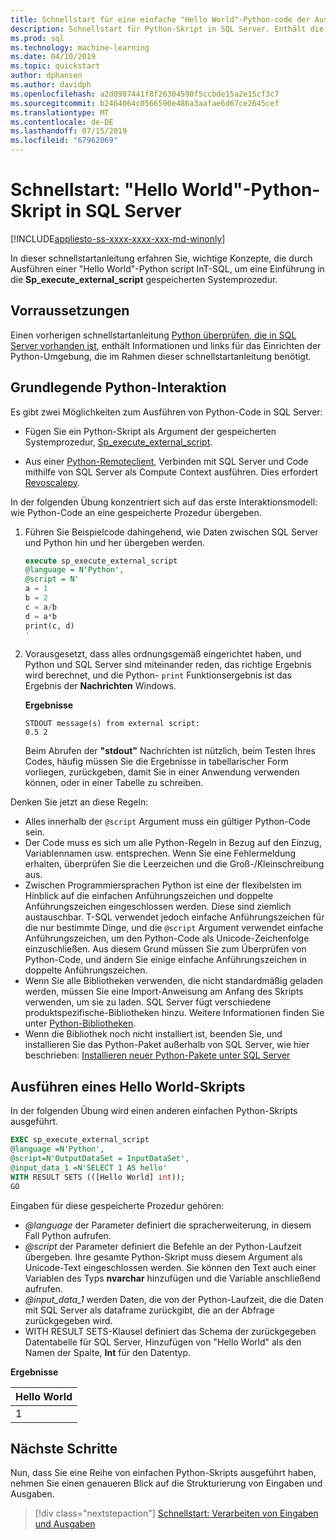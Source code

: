 ```yaml
---
title: Schnellstart für eine einfache "Hello World"-Python-code der Ausführung in T-SQL – SQL Server-Machine Learning
description: Schnellstart für Python-Skript in SQL Server. Enthält die Grundlagen des Aufrufens von Python-Skript mit der gespeicherten Systemprozedur Sp_execute_external_script in einer Hallo-Welt-Übung.
ms.prod: sql
ms.technology: machine-learning
ms.date: 04/10/2019
ms.topic: quickstart
author: dphansen
ms.author: davidph
ms.openlocfilehash: a2d0987441f8f26304590f5ccbde15a2e15cf3c7
ms.sourcegitcommit: b2464064c0566590e486a3aafae6d67ce2645cef
ms.translationtype: MT
ms.contentlocale: de-DE
ms.lasthandoff: 07/15/2019
ms.locfileid: "67962069"
---
```

# <a name="quickstart-hello-world-python-script-in-sql-server"></a>Schnellstart: "Hello World"-Python-Skript in SQL Server 
[!INCLUDE[appliesto-ss-xxxx-xxxx-xxx-md-winonly](../../includes/appliesto-ss-xxxx-xxxx-xxx-md-winonly.md)]

In dieser schnellstartanleitung erfahren Sie, wichtige Konzepte, die durch Ausführen einer "Hello World"-Python script InT-SQL, um eine Einführung in die **Sp_execute_external_script** gespeicherten Systemprozedur. 

## <a name="prerequisites"></a>Vorraussetzungen

Einen vorherigen schnellstartanleitung [Python überprüfen, die in SQL Server vorhanden ist](quickstart-python-verify.md), enthält Informationen und links für das Einrichten der Python-Umgebung, die im Rahmen dieser schnellstartanleitung benötigt.

## <a name="basic-python-interaction"></a>Grundlegende Python-Interaktion

Es gibt zwei Möglichkeiten zum Ausführen von Python-Code in SQL Server:

+ Fügen Sie ein Python-Skript als Argument der gespeicherten Systemprozedur, [Sp_execute_external_script](../../relational-databases/system-stored-procedures/sp-execute-external-script-transact-sql.md).

+ Aus einer [Python-Remoteclient](../python/setup-python-client-tools-sql.md), Verbinden mit SQL Server und Code mithilfe von SQL Server als Compute Context ausführen. Dies erfordert [Revoscalepy](../python/ref-py-revoscalepy.md).

In der folgenden Übung konzentriert sich auf das erste Interaktionsmodell: wie Python-Code an eine gespeicherte Prozedur übergeben.

1. Führen Sie Beispielcode dahingehend, wie Daten zwischen SQL Server und Python hin und her übergeben werden.

    ```sql
    execute sp_execute_external_script 
    @language = N'Python', 
    @script = N'
    a = 1
    b = 2
    c = a/b
    d = a*b
    print(c, d)
    '
    ```

2. Vorausgesetzt, dass alles ordnungsgemäß eingerichtet haben, und Python und SQL Server sind miteinander reden, das richtige Ergebnis wird berechnet, und die Python- `print` Funktionsergebnis ist das Ergebnis der **Nachrichten** Windows.

    **Ergebnisse**

    ```text
    STDOUT message(s) from external script: 
    0.5 2
    ```

    Beim Abrufen der **"stdout"** Nachrichten ist nützlich, beim Testen Ihres Codes, häufig müssen Sie die Ergebnisse in tabellarischer Form vorliegen, zurückgeben, damit Sie in einer Anwendung verwenden können, oder in einer Tabelle zu schreiben.

Denken Sie jetzt an diese Regeln:

+ Alles innerhalb der `@script` Argument muss ein gültiger Python-Code sein. 
+ Der Code muss es sich um alle Python-Regeln in Bezug auf den Einzug, Variablennamen usw. entsprechen. Wenn Sie eine Fehlermeldung erhalten, überprüfen Sie die Leerzeichen und die Groß-/Kleinschreibung aus.
+ Zwischen Programmiersprachen Python ist eine der flexibelsten im Hinblick auf die einfachen Anführungszeichen und doppelte Anführungszeichen eingeschlossen werden. Diese sind ziemlich austauschbar. T-SQL verwendet jedoch einfache Anführungszeichen für die nur bestimmte Dinge, und die `@script` Argument verwendet einfache Anführungszeichen, um den Python-Code als Unicode-Zeichenfolge einzuschließen. Aus diesem Grund müssen Sie zum Überprüfen von Python-Code, und ändern Sie einige einfache Anführungszeichen in doppelte Anführungszeichen.
+ Wenn Sie alle Bibliotheken verwenden, die nicht standardmäßig geladen werden, müssen Sie eine Import-Anweisung am Anfang des Skripts verwenden, um sie zu laden. SQL Server fügt verschiedene produktspezifische-Bibliotheken hinzu. Weitere Informationen finden Sie unter [Python-Bibliotheken](../python/python-libraries-and-data-types.md).
+ Wenn die Bibliothek noch nicht installiert ist, beenden Sie, und installieren Sie das Python-Paket außerhalb von SQL Server, wie hier beschrieben: [Installieren neuer Python-Pakete unter SQL Server](../python/install-additional-python-packages-on-sql-server.md)

## <a name="run-a-hello-world-script"></a>Ausführen eines Hello World-Skripts

In der folgenden Übung wird einen anderen einfachen Python-Skripts ausgeführt.

```sql
EXEC sp_execute_external_script
@language =N'Python',
@script=N'OutputDataSet = InputDataSet',
@input_data_1 =N'SELECT 1 AS hello'
WITH RESULT SETS (([Hello World] int));
GO
```

Eingaben für diese gespeicherte Prozedur gehören:

+ *@language* der Parameter definiert die spracherweiterung, in diesem Fall Python aufrufen.
+ *@script* der Parameter definiert die Befehle an der Python-Laufzeit übergeben. Ihre gesamte Python-Skript muss diesem Argument als Unicode-Text eingeschlossen werden. Sie können den Text auch einer Variablen des Typs **nvarchar** hinzufügen und die Variable anschließend aufrufen.
+ *@input_data_1* werden Daten, die von der Python-Laufzeit, die die Daten mit SQL Server als dataframe zurückgibt, die an der Abfrage zurückgegeben wird.
+ WITH RESULT SETS-Klausel definiert das Schema der zurückgegeben Datentabelle für SQL Server, Hinzufügen von "Hello World" als den Namen der Spalte, **Int** für den Datentyp.

**Ergebnisse**

| Hello World |
|-------------|
| 1 |

## <a name="next-steps"></a>Nächste Schritte

Nun, dass Sie eine Reihe von einfachen Python-Skripts ausgeführt haben, nehmen Sie einen genaueren Blick auf die Strukturierung von Eingaben und Ausgaben.

> [!div class="nextstepaction"]
> [Schnellstart: Verarbeiten von Eingaben und Ausgaben](quickstart-python-inputs-and-outputs.md)
